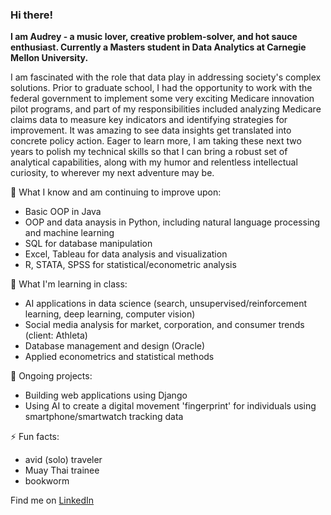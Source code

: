 ### Hi there! 

**I am Audrey - a music lover, creative problem-solver, and hot sauce enthusiast. Currently a Masters student in Data Analytics at Carnegie Mellon University.** 

I am fascinated with the role that data play in addressing society's complex solutions. Prior to graduate school, I had the opportunity to work with the federal government to implement some very exciting Medicare innovation pilot programs, and part of my responsibilities included analyzing Medicare claims data to measure key indicators and identifying strategies for improvement. It was amazing to see data insights get translated into concrete policy action. Eager to learn more, I am taking these next two years to polish my technical skills so that I can bring a robust set of analytical capabilities, along with my humor and relentless intellectual curiosity, to wherever my next adventure may be. 

📑 What I know and am continuing to improve upon: 
- Basic OOP in Java
- OOP and data anaysis in Python, including natural language processing and machine learning  
- SQL for database manipulation
- Excel, Tableau for data analysis and visualization
- R, STATA, SPSS for statistical/econometric analysis 

📝 What I'm learning in class:
- AI applications in data science (search, unsupervised/reinforcement learning, deep learning, computer vision)
- Social media analysis for market, corporation, and consumer trends (client: Athleta)
- Database management and design (Oracle)
- Applied econometrics and statistical methods 

🌱 Ongoing projects:
- Building web applications using Django 
- Using AI to create a digital movement 'fingerprint' for individuals using smartphone/smartwatch tracking data

⚡ Fun facts:
- avid (solo) traveler
- Muay Thai trainee 
- bookworm 

Find me on [LinkedIn](www.linkedin.com/in/audrey-zhang)

<!--
**aud-z/aud-z** is a ✨ _special_ ✨ repository because its `README.md` (this file) appears on your GitHub profile.

Here are some ideas to get you started:

- 🔭 I’m currently working on ...
- 🌱 I’m currently learning ...
- 👯 I’m looking to collaborate on ...
- 🤔 I’m looking for help with ...
- 💬 Ask me about ...
- 📫 How to reach me: ...
- 😄 Pronouns: ...
- ⚡ Fun fact: ...
-->
